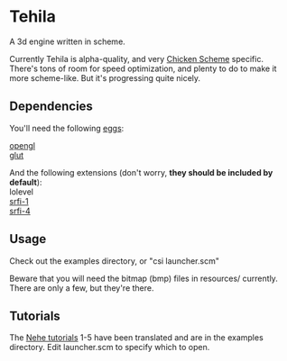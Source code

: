 Tehila
======
A 3d engine written in scheme.

Currently Tehila is alpha-quality, and very [Chicken Scheme](http://chicken.wiki.br/) specific. There's tons of room for speed optimization, and plenty to do to make it more scheme-like. But it's progressing quite nicely.

Dependencies
------------
You'll need the following [eggs](http://chicken.wiki.br/eggs):

[opengl](http://chicken.wiki.br/opengl)  
[glut](http://chicken.wiki.br/eggref/4/glut)  

And the following extensions (don't worry, **they should be included by default**):  
lolevel  
[srfi-1](http://srfi.schemers.org/srfi-1/srfi-1.html)  
[srfi-4](http://srfi.schemers.org/srfi-4/srfi-4.html)  

Usage
-----
Check out the examples directory, or "csi launcher.scm"

Beware that you will need the bitmap (bmp) files in resources/ currently. There are only a few, but they're there.

Tutorials
---------
The [Nehe tutorials](http://nehe.gamedev.net/lesson.asp?index=01) 1-5 have been translated and are in the examples directory. Edit launcher.scm to specify which to open.
